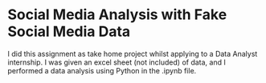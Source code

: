 # Social Media Analysis with Fake Social Media Data

I did this assignment as take home project whilst applying to a Data Analyst internship. I was given an excel sheet (not included) of data, and I performed a data analysis using Python in the .ipynb file.
